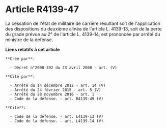 # Article R4139-47

La cessation de l'état de militaire de carrière résultant soit de l'application des dispositions du deuxième alinéa de
l'article L. 4139-13, soit de la perte du grade prévue au 2° de l'article L. 4139-14, est prononcée par arrêté du ministre de
la défense.

**Liens relatifs à cet article**

	**Créé par**:

	  - Décret n°2008-392 du 23 avril 2008 - art. (V)

	**Cité par**:

	  - Arrêté du 14 décembre 2012 - art. 14 (V)
	  - Arrêté du 24 février 2015 - art. 5 (V)
	  - Arrêté du 28 novembre 2016 - art. 1
	  - Code de la défense. - art. R4139-49 (V)

	**Cite**:

	  - Code de la défense. - art. L4139-13 (V)
	  - Code de la défense. - art. L4139-14 (V)
